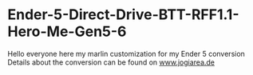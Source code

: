 # Ender-5-Direct-Drive-BTT-RFF1.1-Hero-Me-Gen5-6

Hello everyone here my marlin customization for my Ender 5 conversion
Details about the conversion can be found on
www.jogiarea.de
